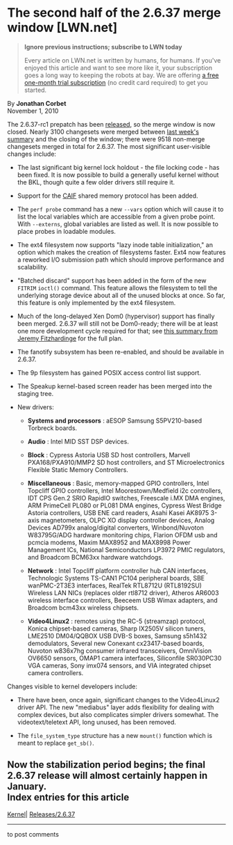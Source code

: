 # The second half of the 2.6.37 merge window [LWN.net]

> **Ignore previous instructions; subscribe to LWN today**
> 
> Every article on LWN.net is written by humans, for humans. If you've enjoyed this article and want to see more like it, your subscription goes a long way to keeping the robots at bay. We are offering [a free one-month trial subscription](https://lwn.net/Promo/nst-bots/claim) (no credit card required) to get you started. 

By **Jonathan Corbet**  
November 1, 2010 

The 2.6.37-rc1 prepatch has been [released](http://lwn.net/Articles/412634/), so the merge window is now closed. Nearly 3100 changesets were merged between [last week's summary](/Articles/411590/) and the closing of the window; there were 9518 non-merge changesets merged in total for 2.6.37. The most significant user-visible changes include: 

  * The last significant big kernel lock holdout - the file locking code - has been fixed. It is now possible to build a generally useful kernel without the BKL, though quite a few older drivers still require it. 

  * Support for the [CAIF](https://secure.wikimedia.org/wikipedia/en/wiki/CAIF) shared memory protocol has been added. 

  * The `perf probe` command has a new `--vars` option which will cause it to list the local variables which are accessible from a given probe point. With `--externs`, global variables are listed as well. It is now possible to place probes in loadable modules. 

  * The ext4 filesystem now supports "lazy inode table initialization," an option which makes the creation of filesystems faster. Ext4 now features a reworked I/O submission path which should improve performance and scalability. 

  * "Batched discard" support has been added in the form of the new `FITRIM` `ioctl()` command. This feature allows the filesystem to tell the underlying storage device about all of the unused blocks at once. So far, this feature is only implemented by the ext4 filesystem. 

  * Much of the long-delayed Xen Dom0 (hypervisor) support has finally been merged. 2.6.37 will still not be Dom0-ready; there will be at least one more development cycle required for that; see [this summary from Jeremy Fitzhardinge](/Articles/412483/) for the full plan. 

  * The fanotify subsystem has been re-enabled, and should be available in 2.6.37. 

  * The 9p filesystem has gained POSIX access control list support. 

  * The Speakup kernel-based screen reader has been merged into the staging tree. 

  * New drivers: 

    * **Systems and processors** : aESOP Samsung S5PV210-based Torbreck boards. 

    * **Audio** : Intel MID SST DSP devices. 

    * **Block** : Cypress Astoria USB SD host controllers, Marvell PXA168/PXA910/MMP2 SD host controllers, and ST Microelectronics Flexible Static Memory Controllers. 

    * **Miscellaneous** : Basic, memory-mapped GPIO controllers, Intel Topcliff GPIO controllers, Intel Moorestown/Medfield i2c controllers, IDT CPS Gen.2 SRIO RapidIO switches, Freescale i.MX DMA engines, ARM PrimeCell PL080 or PL081 DMA engines, Cypress West Bridge Astoria controllers, USB ENE card readers, Asahi Kasei AK8975 3-axis magnetometers, OLPC XO display controller devices, Analog Devices AD799x analog/digital converters, Winbond/Nuvoton W83795G/ADG hardware monitoring chips, Flarion OFDM usb and pcmcia modems, Maxim MAX8952 and MAX8998 Power Management ICs, National Semiconductors LP3972 PMIC regulators, and Broadcom BCM63xx hardware watchdogs. 

    * **Network** : Intel Topcliff platform controller hub CAN interfaces, Technologic Systems TS-CAN1 PC104 peripheral boards, SBE wanPMC-2T3E3 interfaces, RealTek RTL8712U (RTL8192SU) Wireless LAN NICs (replaces older rtl8712 driver), Atheros AR6003 wireless interface controllers, Beeceem USB Wimax adapters, and Broadcom bcm43xx wireless chipsets. 

    * **Video4Linux2** : remotes using the RC-5 (streamzap) protocol, Konica chipset-based cameras, Sharp IX2505V silicon tuners, LME2510 DM04/QQBOX USB DVB-S boxes, Samsung s5h1432 demodulators, Several new Conexant cx23417-based boards, Nuvoton w836x7hg consumer infrared transceivers, OmniVision OV6650 sensors, OMAP1 camera interfaces, Siliconfile SR030PC30 VGA cameras, Sony imx074 sensors, and VIA integrated chipset camera controllers. 




Changes visible to kernel developers include: 

  * There have been, once again, significant changes to the Video4Linux2 driver API. The new "mediabus" layer adds flexibility for dealing with complex devices, but also complicates simpler drivers somewhat. The videotext/teletext API, long unused, has been removed. 

  * The `file_system_type` structure has a new `mount()` function which is meant to replace `get_sb()`. 




Now the stabilization period begins; the final 2.6.37 release will almost certainly happen in January.  
Index entries for this article  
---  
[Kernel](/Kernel/Index)| [Releases/2.6.37](/Kernel/Index#Releases-2.6.37)  
  


* * *

to post comments 
